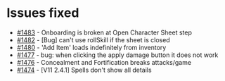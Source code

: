 # Issues fixed
- [#1483](https://gitlab.com/dragonshorn/D35E/-/issues/1483) - Onboarding is broken at Open Character Sheet step
- [#1482](https://gitlab.com/dragonshorn/D35E/-/issues/1482) - [Bug] can't use rollSkill if the sheet is closed
- [#1480](https://gitlab.com/dragonshorn/D35E/-/issues/1480) - 'Add Item' loads indefinitely from inventory
- [#1477](https://gitlab.com/dragonshorn/D35E/-/issues/1477) - bug: when clicking the apply damage button it does not work
- [#1476](https://gitlab.com/dragonshorn/D35E/-/issues/1476) - Concealment and Fortification breaks attacks/game
- [#1474](https://gitlab.com/dragonshorn/D35E/-/issues/1474) - [V11 2.4.1] Spells don't show all details
